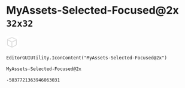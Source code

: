 # MyAssets-Selected-Focused@2x `32x32`
<img src="/img/MyAssets-Selected-Focused@2x.png" width=32 height=32>

``` CSharp
EditorGUIUtility.IconContent("MyAssets-Selected-Focused@2x")
```
```
MyAssets-Selected-Focused@2x
```
```
-5037721363946063031
```

